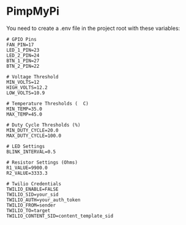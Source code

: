 # PimpMyPi
 
You need to create a .env file in the project root with these variables:

```
# GPIO Pins
FAN_PIN=17
LED_1_PIN=23
LED_2_PIN=24
BTN_1_PIN=27
BTN_2_PIN=22

# Voltage Threshold
MIN_VOLTS=12
HIGH_VOLTS=12.2
LOW_VOLTS=10.9

# Temperature Thresholds (  C)
MIN_TEMP=35.0
MAX_TEMP=45.0

# Duty Cycle Thresholds (%)
MIN_DUTY_CYCLE=20.0
MAX_DUTY_CYCLE=100.0

# LED Settings
BLINK_INTERVAL=0.5

# Resistor Settings (Ohms)
R1_VALUE=9900.0
R2_VALUE=3333.3

# Twilio Credentials
TWILIO_ENABLE=FALSE
TWILIO_SID=your_sid
TWILIO_AUTH=your_auth_token
TWILIO_FROM=sender
TWILIO_TO=target
TWILIO_CONTENT_SID=content_template_sid
```

